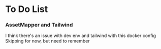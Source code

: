 # To Do List

### AssetMapper and Tailwind 
I think there's an issue with dev env and tailwind with this docker config
Skipping for now, but need to remember


